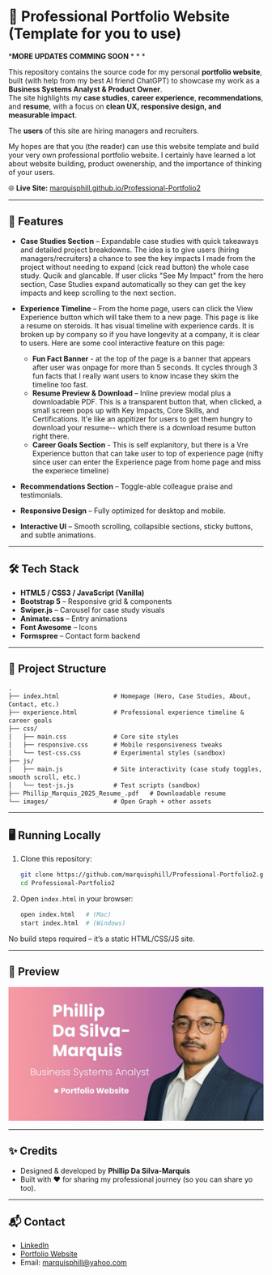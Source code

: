 # 📂 Professional Portfolio Website (Template for you to use)

***MORE UPDATES COMMING SOON** * * *

This repository contains the source code for my personal **portfolio website**, built (with help from my best AI friend ChatGPT) to showcase my work as a **Business Systems Analyst & Product Owner**.  
The site highlights my **case studies**, **career experience**, **recommendations**, and **resume**, with a focus on **clean UX, responsive design, and measurable impact**.

The **users** of this site are hiring managers and recruiters.  

My hopes are that you (the reader) can use this website template and build your very own professional portfolio website. I certainly have learned a lot about website building, product owenership, and the importance of thinking of your users. 

🌐 **Live Site:** [marquisphill.github.io/Professional-Portfolio2](https://marquisphill.github.io/Professional-Portfolio2/)

---

## 🚀 Features

- **Case Studies Section** – Expandable case studies with quick takeaways and detailed project breakdowns.  The idea is to give users (hiring managers/recruiters) a chance to see the key impacts I made from the project without needing to expand (cick read button) the whole case study.  Qucik and glancable. If user clicks "See My Impact" from the hero section, Case Studies expand automatically so they can get the key impacts and keep scrolling to the next section.
- **Experience Timeline** – From the home page, users can click the View Experience button which will take them to a new page. This page is like a resume on steroids. It has visual timeline with experience cards.  It is broken up by company so if you have longevity at a company, it is clear to users. Here are some cool interactive feature on this page:
   - **Fun Fact Banner** - at the top of the page is a banner that appears after user was onpage for more than 5 seconds. It cycles through 3 fun facts that I really want users to know incase they skim the timeline too fast.  
   - **Resume Preview & Download** – Inline preview modal plus a downloadable PDF. This is a transparent button that, when clicked, a small screen pops up with Key Impacts, Core Skills, and Certifications. It'e like an appitizer for users to get them hungry to download your resume-- which there is a download resume button right there.
   - **Career Goals Section** - This is self explanitory, but there is a Vre Experience button that can take user to top of experience page (nifty since user can enter the Experience page from home page and miss the experiece timeline)

- **Recommendations Section** – Toggle-able colleague praise and testimonials. 
- **Responsive Design** – Fully optimized for desktop and mobile.
- **Interactive UI** – Smooth scrolling, collapsible sections, sticky buttons, and subtle animations.

---

## 🛠️ Tech Stack

- **HTML5 / CSS3 / JavaScript (Vanilla)**
- **Bootstrap 5** – Responsive grid & components
- **Swiper.js** – Carousel for case study visuals
- **Animate.css** – Entry animations
- **Font Awesome** – Icons
- **Formspree** – Contact form backend

---

## 📂 Project Structure

```
.
├── index.html               # Homepage (Hero, Case Studies, About, Contact, etc.)
├── experience.html          # Professional experience timeline & career goals
├── css/
│   ├── main.css             # Core site styles
│   ├── responsive.css       # Mobile responsiveness tweaks
│   └── test-css.css         # Experimental styles (sandbox)
├── js/
│   ├── main.js              # Site interactivity (case study toggles, smooth scroll, etc.)
│   └── test-js.js           # Test scripts (sandbox)
├── Phillip_Marquis_2025_Resume_.pdf   # Downloadable resume
└── images/                  # Open Graph + other assets
```

---

## 🖥️ Running Locally

1. Clone this repository:

   ```bash
   git clone https://github.com/marquisphill/Professional-Portfolio2.git
   cd Professional-Portfolio2
   ```

2. Open `index.html` in your browser:

   ```bash
   open index.html   # (Mac)
   start index.html  # (Windows)
   ```

No build steps required – it’s a static HTML/CSS/JS site.

---

## 📸 Preview

![Preview Image](images/url_preview_v1.jpg)

---

## ✨ Credits

- Designed & developed by **Phillip Da Silva-Marquis**
- Built with ❤️ for sharing my professional journey (so you can share yo too). 

---

## 📬 Contact

- [LinkedIn](https://www.linkedin.com/in/phillip-marquis-7661a8107/)
- [Portfolio Website](https://marquisphill.github.io/Professional-Portfolio2/)
- Email: marquisphill@yahoo.com
